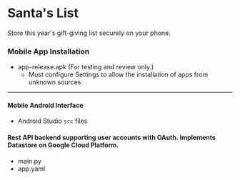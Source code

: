 # Santa's List
  Store this year's gift-giving list securely on your phone.
  
### Mobile App Installation
  * app-release.apk (For testing and review only.)
    * Must configure Settings to allow the installation of apps from unknown sources
    
____
#### Mobile Android Interface
  * Android Studio `src` files

#### Rest API backend supporting user accounts with OAuth. Implements Datastore on Google Cloud Platform.
  * main.py
  * app.yaml
